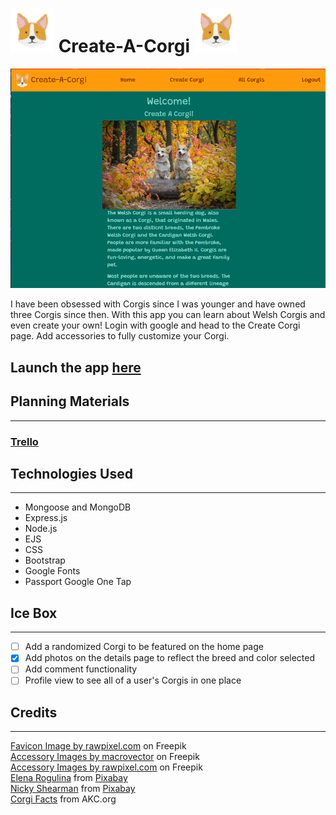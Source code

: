 # ![Corgi Face](public/images/corgiIcon.png) Create-A-Corgi ![Corgi Face](public/images/corgiIcon.png)

![In game screenshot](public/images/Homepage.png)

I have been obsessed with Corgis since I was younger and have owned three Corgis since then. With this app you can learn about Welsh Corgis and even create your own! Login with google and head to the Create Corgi page. Add accessories to fully customize your Corgi.

## Launch the app <a href="https://create-a-corgi.fly.dev">here</a>

## Planning Materials
***
### <a href="https://trello.com/b/tc9CuWTt/web-development">Trello</a>

## Technologies Used
***
- Mongoose and MongoDB
- Express.js
- Node.js
- EJS
- CSS
- Bootstrap
- Google Fonts
- Passport Google One Tap

## Ice Box
***
- [ ] Add a randomized Corgi to be featured on the home page
- [x] Add photos on the details page to reflect the breed and color selected
- [ ] Add comment functionality
- [ ] Profile view to see all of a user's Corgis in one place

## Credits
***
<a href="https://www.freepik.com/free-vector/v60-pla-kala-03-animals_3129737.htm#page=2&query=corgi%20icon&position=17&from_view=search&track=sph">Favicon Image by rawpixel.com</a> on Freepik  
<a href="https://www.freepik.com/free-vector/pet-dog-icons-collar-bowl-dog-illustration-dogs-kennel_13031445.htm#query=dog%20toy%20icon&position=7&from_view=search&track=sph">Accessory Images by macrovector</a> on Freepik  
<a href="https://www.freepik.com/free-vector/woman-accessories-photo-booth-props-vector_3460095.htm#query=accessory%20icon&position=0&from_view=search&track=sph">Accessory Images by rawpixel.com</a> on Freepik  
<a href="https://pixabay.com/users/elfinfox-12605865/?utm_source=link-attribution&amp;utm_medium=referral&amp;utm_campaign=image&amp;utm_content=4267401">Elena Rogulina</a> from <a href="https://pixabay.com//?utm_source=link-attribution&amp;utm_medium=referral&amp;utm_campaign=image&amp;utm_content=4267401">Pixabay</a>  
<a href="https://pixabay.com/users/rosewait-15933069/?utm_source=link-attribution&amp;utm_medium=referral&amp;utm_campaign=image&amp;utm_content=5018722">Nicky Shearman</a> from <a href="https://pixabay.com//?utm_source=link-attribution&amp;utm_medium=referral&amp;utm_campaign=image&amp;utm_content=5018722">Pixabay</a>  
<a href="https://www.akc.org/expert-advice/lifestyle/cardigan-welsh-corgi-pembroke-welsh-corgi/">Corgi Facts</a> from AKC.org  